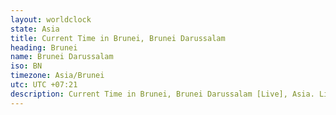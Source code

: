 ```yaml
---
layout: worldclock
state: Asia
title: Current Time in Brunei, Brunei Darussalam
heading: Brunei
name: Brunei Darussalam
iso: BN
timezone: Asia/Brunei
utc: UTC +07:21
description: Current Time in Brunei, Brunei Darussalam [Live], Asia. Live update now time in Brunei, timezone Asia/Brunei, UTC +07:21, Country ISO code & Current Local Time.
---
```



